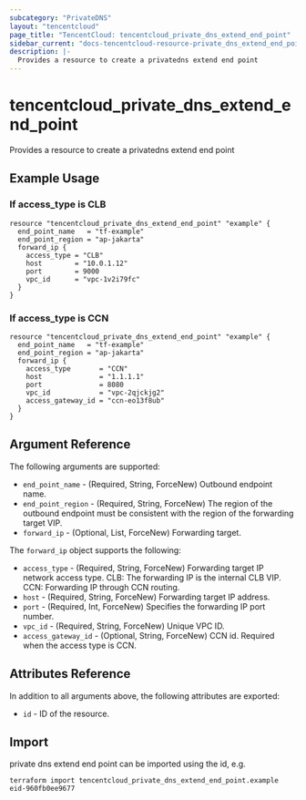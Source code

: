 ```yaml
---
subcategory: "PrivateDNS"
layout: "tencentcloud"
page_title: "TencentCloud: tencentcloud_private_dns_extend_end_point"
sidebar_current: "docs-tencentcloud-resource-private_dns_extend_end_point"
description: |-
  Provides a resource to create a privatedns extend end point
---
```


# tencentcloud_private_dns_extend_end_point

Provides a resource to create a privatedns extend end point

## Example Usage

### If access_type is CLB

```hcl
resource "tencentcloud_private_dns_extend_end_point" "example" {
  end_point_name   = "tf-example"
  end_point_region = "ap-jakarta"
  forward_ip {
    access_type = "CLB"
    host        = "10.0.1.12"
    port        = 9000
    vpc_id      = "vpc-1v2i79fc"
  }
}
```

### If access_type is CCN

```hcl
resource "tencentcloud_private_dns_extend_end_point" "example" {
  end_point_name   = "tf-example"
  end_point_region = "ap-jakarta"
  forward_ip {
    access_type       = "CCN"
    host              = "1.1.1.1"
    port              = 8080
    vpc_id            = "vpc-2qjckjg2"
    access_gateway_id = "ccn-eo13f8ub"
  }
}
```

## Argument Reference

The following arguments are supported:

* `end_point_name` - (Required, String, ForceNew) Outbound endpoint name.
* `end_point_region` - (Required, String, ForceNew) The region of the outbound endpoint must be consistent with the region of the forwarding target VIP.
* `forward_ip` - (Optional, List, ForceNew) Forwarding target.

The `forward_ip` object supports the following:

* `access_type` - (Required, String, ForceNew) Forwarding target IP network access type. CLB: The forwarding IP is the internal CLB VIP. CCN: Forwarding IP through CCN routing.
* `host` - (Required, String, ForceNew) Forwarding target IP address.
* `port` - (Required, Int, ForceNew) Specifies the forwarding IP port number.
* `vpc_id` - (Required, String, ForceNew) Unique VPC ID.
* `access_gateway_id` - (Optional, String, ForceNew) CCN id. Required when the access type is CCN.

## Attributes Reference

In addition to all arguments above, the following attributes are exported:

* `id` - ID of the resource.



## Import

private dns extend end point can be imported using the id, e.g.

```
terraform import tencentcloud_private_dns_extend_end_point.example eid-960fb0ee9677
```

